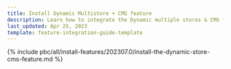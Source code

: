 ```yaml
---
title: Install Dynamic Multistore + CMS feature
description: Learn how to integrate the Dynamic multiple stores & CMS feature into a Spryker project.
last_updated: Apr 25, 2023
template: feature-integration-guide-template
---
```


{% include pbc/all/install-features/202307.0/install-the-dynamic-store-cms-feature.md %} <!-- To edit, see /_includes/pbc/all/install-features/202307.0/install-the-dynamic-store-cms-feature.md -->

